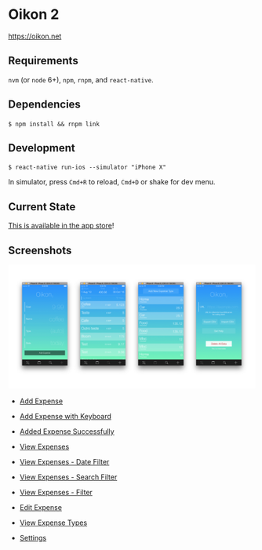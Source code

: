 # Oikon 2

https://oikon.net

## Requirements

`nvm` (or `node` 6+), `npm`, `rnpm`, and `react-native`.

## Dependencies

`$ npm install && rnpm link`

## Development

`$ react-native run-ios --simulator "iPhone X"`

In simulator, press `Cmd+R` to reload, `Cmd+D` or shake for dev menu.

## Current State

[This is available in the app store](https://itunes.apple.com/us/app/oikon-2-manage-your-expenses/id1234105377?ls=1&mt=8)!

## Screenshots

![Showcase](screenshots/showcase.png)

- [Add Expense](screenshots/add-expense.png)

- [Add Expense with Keyboard](screenshots/add-expense-keyboard.png)

- [Added Expense Successfully](screenshots/add-expense-success.png)

- [View Expenses](screenshots/view-expenses.png)

- [View Expenses - Date Filter](screenshots/view-expenses-date-filter.png)

- [View Expenses - Search Filter](screenshots/view-expenses-search.png)

- [View Expenses - Filter](screenshots/view-expenses-filter.png)

- [Edit Expense](screenshots/view-expenses-edit.png)

- [View Expense Types](screenshots/view-expense-types.png)

- [Settings](screenshots/settings.png)
